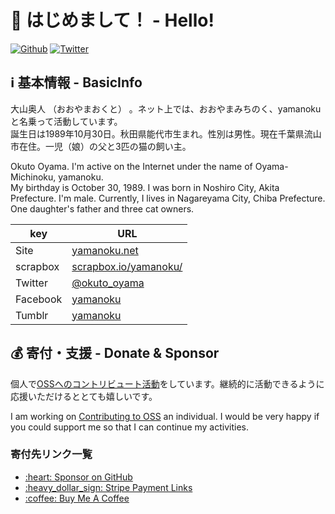 # 👋 はじめまして！ - Hello!

[![Github](https://img.shields.io/github/followers/yamanoku?label=Follow&style=social)](https://github.com/yamanoku)
[![Twitter](https://img.shields.io/twitter/follow/okuto_oyama?style=social)](https://twitter.com/okuto_oyama)

## ℹ️ 基本情報 - BasicInfo

大山奥人 （おおやまおくと） 。ネット上では、おおやまみちのく、yamanokuと名乗って活動しています。<br>
誕生日は1989年10月30日。秋田県能代市生まれ。性別は男性。現在千葉県流山市在住。一児（娘）の父と3匹の猫の飼い主。

Okuto Oyama. I'm active on the Internet under the name of Oyama-Michinoku, yamanoku.<br>
My birthday is October 30, 1989. I was born in Noshiro City, Akita Prefecture. I'm male. Currently, I lives in Nagareyama City, Chiba Prefecture. One daughter's father and three cat owners.

|key|URL|
|---|-----|
|Site|[yamanoku.net](https://yamanoku.net/)|
|scrapbox|[scrapbox.io/yamanoku/](https://scrapbox.io/yamanoku/)|
|Twitter|[@okuto_oyama](https://twitter.com/okuto_oyama)|
|Facebook|[yamanoku](https://www.facebook.com/yamanoku)|
|Tumblr|[yamanoku](https://tumblr.yamanoku.net/)|


## 💰 寄付・支援 - Donate & Sponsor

個人で[OSSへのコントリビュート活動](https://www.notion.so/yamanoku/OSS-2021-2c4fa51b832645f494698ebd11e069f9)をしています。継続的に活動できるように応援いただけるととても嬉しいです。

I am working on [Contributing to OSS](https://www.notion.so/yamanoku/OSS-2021-2c4fa51b832645f494698ebd11e069f9) an individual. I would be very happy if you could support me so that I can continue my activities.

### 寄付先リンク一覧

<ul>
  <li><a href="https://github.com/sponsors/yamanoku" target="_blank">:heart: Sponsor on GitHub</a>
  <li><a href="https://buy.stripe.com/00gaEY1Eh5bE7VC8ww" target="_blank">:heavy_dollar_sign: Stripe Payment Links</a>
  <li><a href="https://www.buymeacoffee.com/yamanoku" target="_blank">:coffee: Buy Me A Coffee</a></li>
</ul>
